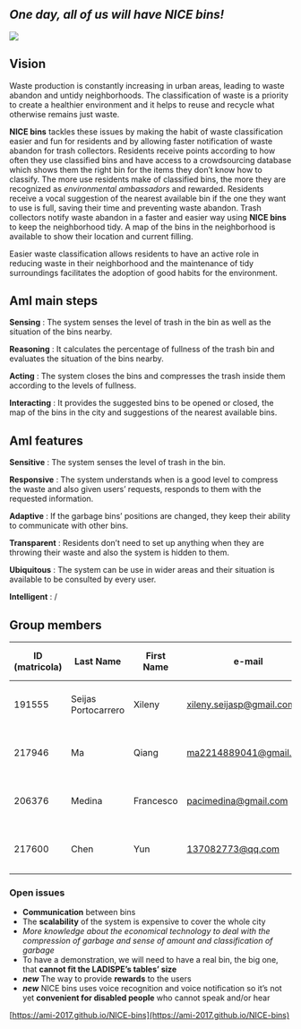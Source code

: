 ##          _One day, all of us will have NICE bins!_ 
![](https://s-media-cache-ak0.pinimg.com/originals/65/a8/58/65a858cc077444705b1112ef71986eb7.png)





## **Vision**

Waste production is constantly increasing in urban areas, leading to waste abandon and untidy neighborhoods. The classification of waste is a priority to create a healthier environment and it helps to reuse and recycle what otherwise remains just waste.

**NICE bins** tackles these issues by making the habit of waste classification easier and fun for residents and by allowing faster notification of waste abandon for trash collectors. Residents receive points according to how often they use classified bins and have access to a crowdsourcing database which shows them the right bin for the items they don’t know how to classify. The more use residents make of classified bins, the more they are recognized as *environmental ambassadors* and rewarded. Residents receive a vocal suggestion of the nearest available bin if the one they want to use is full, saving their time and preventing waste abandon. Trash collectors notify waste abandon in a faster and easier way using **NICE bins** to keep the neighborhood tidy. A map of the bins in the neighborhood is available to show their location and current filling. 

Easier waste classification allows residents to have an active role in reducing waste in their neighborhood and the maintenance of tidy surroundings facilitates the adoption of good habits for the environment.

## AmI main steps

**Sensing** : The system senses the level of trash in the bin as well as the situation of the bins nearby.

**Reasoning** :  It calculates the percentage of fullness of the trash bin and evaluates the situation of the bins nearby.

**Acting** :  The system closes the bins and compresses the trash inside them according to the levels of fullness.

**Interacting** : It provides the suggested bins to be opened or closed, the map of the bins in the city and suggestions of the nearest available bins.	

## AmI features 
**Sensitive** : The system senses the level of trash in the bin.

**Responsive** : The system understands when is a good level to compress the waste and also given users’ requests, responds to them with the requested information.

**Adaptive** :  If the garbage bins’ positions are changed, they keep their ability to communicate with other bins.

**Transparent** : Residents don’t need to set up anything when they are throwing their waste and also the system is hidden to them.

**Ubiquitous** : The system can be use in wider areas and their situation is available to be consulted by every user.

**Intelligent** : /



## Group members

**ID (matricola)** | **Last Name** | **First Name** | **e-mail** | **GitHub** |	**Role in the Project**
------------ | ------------- | ------------- | ------------ | ------------ | ------------
191555 | Seijas Portocarrero | Xileny |	xileny.seijasp@gmail.com	| @Xileny | Hardware Developer & Graphic Designer 
217946 | Ma | Qiang | ma2214889041@gmail.com | @ma2214889041  | Software Developer & Designer        
206376 | Medina	| Francesco | pacimedina@gmail.com | @francescomedina	| Hardware and Software Developer 
217600 | Chen | Yun | 137082773@qq.com | @cystephanie0727 | Software Developer & Web Designer	

### Open issues

* **Communication** between bins
* The **scalability** of the system is expensive to cover the whole city   
* _More knowledge about the economical technology to deal with the compression of garbage and sense of amount and classification of garbage_
* To have a demonstration, we will need to have a real bin, the big one, that **cannot fit the LADISPE’s tables’ size**
* ***new*** The way to provide **rewards** to the users 
* ***new*** NICE bins uses voice recognition and voice notification so it’s not yet **convenient for disabled people** who cannot speak and/or hear
		
[https://ami-2017.github.io/NICE-bins](https://ami-2017.github.io/NICE-bins)
